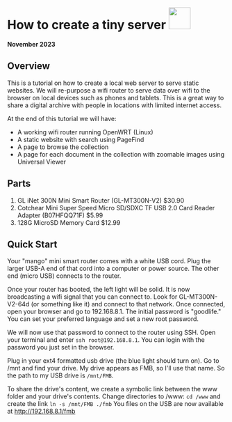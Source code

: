 # How to create a tiny server <img height="50px" src="https://www.therpf.com/forums/attachments/wheems-jpg.359859/">

__November 2023__

## Overview
This is a tutorial on how to create a local web server to serve static websites. We will re-purpose a wifi router to serve data over wifi to the browser on local devices such as phones and tablets.  This is a great way to share a digital archive with people in locations with limited internet access. 

At the end of this tutorial we will have: 
- A working wifi router running OpenWRT (Linux)
- A static website with search using PageFind   
- A page to browse the collection
- A page for each document in the collection with zoomable images using Universal Viewer 

## Parts
1. GL iNet 300N Mini Smart Router (GL-MT300N-V2) $30.90
2. Cotchear Mini Super Speed Micro SD/SDXC TF USB 2.0 Card Reader Adapter (B07HFQQ71F) $5.99
3. 128G MicroSD Memory Card $12.99

## Quick Start
Your "mango" mini smart router comes with a white USB cord.  Plug the larger USB-A end of that cord into a computer or power source. The other end (micro USB) connects to the router. 

Once your router has booted, the left light will be solid. It is now broadcasting a wifi signal that you can connect to.  Look for GL-MT300N-V2-64d (or something like it) and connect to that network. Once connected, open your browser and go to 192.168.8.1.  The initial password is "goodlife." You can set your preferred language and set a new root password. 

We will now use that password to connect to the router using SSH. Open your terminal and enter `ssh root@192.168.8.1`. You can login with the password you just set in the browser.

Plug in your ext4 formatted usb drive (the blue light should turn on). Go to /mnt and find your drive. My drive appears as FMB, so I'll use that name. So the path to my USB drive is `/mnt/FMB`. 

To share the drive's content, we create a symbolic link between the www folder and your drive's contents.  Change directories to /www: `cd /www` and create the link `ln -s /mnt/FMB ./fmb`
You files on the USB are now available at http://192.168.8.1/fmb

